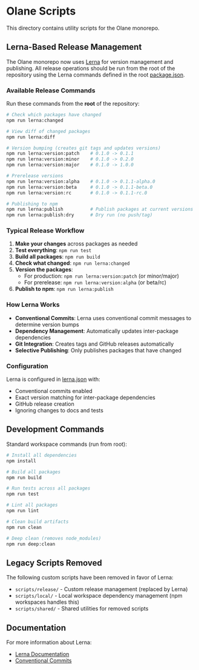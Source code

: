 # Olane Scripts

This directory contains utility scripts for the Olane monorepo.

## Lerna-Based Release Management

The Olane monorepo now uses [Lerna](https://lerna.js.org/) for version management and publishing. All release operations should be run from the root of the repository using the Lerna commands defined in the root [package.json](../package.json).

### Available Release Commands

Run these commands from the **root** of the repository:

```bash
# Check which packages have changed
npm run lerna:changed

# View diff of changed packages
npm run lerna:diff

# Version bumping (creates git tags and updates versions)
npm run lerna:version:patch    # 0.1.0 -> 0.1.1
npm run lerna:version:minor    # 0.1.0 -> 0.2.0
npm run lerna:version:major    # 0.1.0 -> 1.0.0

# Prerelease versions
npm run lerna:version:alpha    # 0.1.0 -> 0.1.1-alpha.0
npm run lerna:version:beta     # 0.1.0 -> 0.1.1-beta.0
npm run lerna:version:rc       # 0.1.0 -> 0.1.1-rc.0

# Publishing to npm
npm run lerna:publish          # Publish packages at current versions
npm run lerna:publish:dry      # Dry run (no push/tag)
```

### Typical Release Workflow

1. **Make your changes** across packages as needed
2. **Test everything**: `npm run test`
3. **Build all packages**: `npm run build`
4. **Check what changed**: `npm run lerna:changed`
5. **Version the packages**:
   - For production: `npm run lerna:version:patch` (or minor/major)
   - For prerelease: `npm run lerna:version:alpha` (or beta/rc)
6. **Publish to npm**: `npm run lerna:publish`

### How Lerna Works

- **Conventional Commits**: Lerna uses conventional commit messages to determine version bumps
- **Dependency Management**: Automatically updates inter-package dependencies
- **Git Integration**: Creates tags and GitHub releases automatically
- **Selective Publishing**: Only publishes packages that have changed

### Configuration

Lerna is configured in [lerna.json](../lerna.json) with:
- Conventional commits enabled
- Exact version matching for inter-package dependencies
- GitHub release creation
- Ignoring changes to docs and tests

## Development Commands

Standard workspace commands (run from root):

```bash
# Install all dependencies
npm install

# Build all packages
npm run build

# Run tests across all packages
npm run test

# Lint all packages
npm run lint

# Clean build artifacts
npm run clean

# Deep clean (removes node_modules)
npm run deep:clean
```

## Legacy Scripts Removed

The following custom scripts have been removed in favor of Lerna:

- `scripts/release/` - Custom release management (replaced by Lerna)
- `scripts/local/` - Local workspace dependency management (npm workspaces handles this)
- `scripts/shared/` - Shared utilities for removed scripts

## Documentation

For more information about Lerna:
- [Lerna Documentation](https://lerna.js.org/)
- [Conventional Commits](https://www.conventionalcommits.org/)
